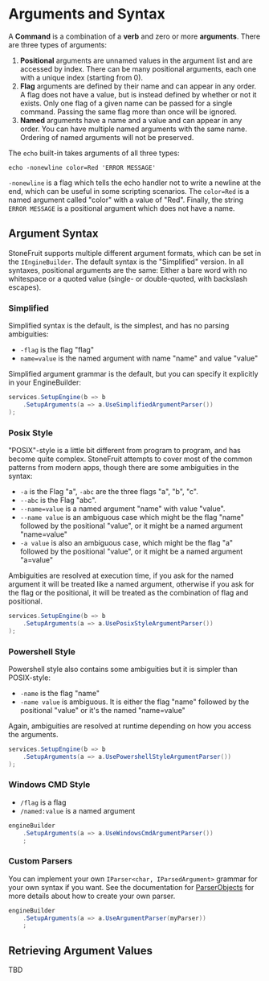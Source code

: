 # Arguments and Syntax

A **Command** is a combination of a **verb** and zero or more **arguments**. There are three types of arguments:

1. **Positional** arguments are unnamed values in the argument list and are accessed by index. There can be many positional arguments, each one with a unique index (starting from 0).
1. **Flag** arguments are defined by their name and can appear in any order. A flag does not have a value, but is instead defined by whether or not it exists. Only one flag of a given name can be passed for a single command. Passing the same flag more than once will be ignored.
1. **Named** arguments have a name and a value and can appear in any order. You can have multiple named arguments with the same name. Ordering of named arguments will not be preserved.

The `echo` built-in takes arguments of all three types:

```
echo -nonewline color=Red 'ERROR MESSAGE'
```

`-nonewline` is a flag which tells the echo handler not to write a newline at the end, which can be useful in some scripting scenarios. The `color=Red` is a named argument called "color" with a value of "Red". Finally, the string `ERROR MESSAGE` is a positional argument which does not have a name.

## Argument Syntax

StoneFruit supports multiple different argument formats, which can be set in the `IEngineBuilder`. The default syntax is the "Simplified" version. In all syntaxes, positional arguments are the same: Either a bare word with no whitespace or a quoted value (single- or double-quoted, with backslash escapes).

### Simplified

Simplified syntax is the default, is the simplest, and has no parsing ambiguities:

* `-flag` is the flag "flag"
* `name=value` is the named argument with name "name" and value "value"

Simplified argument grammar is the default, but you can specify it explicitly in your EngineBuilder:

```csharp
services.SetupEngine(b => b
    .SetupArguments(a => a.UseSimplifiedArgumentParser())
);
```

### Posix Style

"POSIX"-style is a little bit different from program to program, and has become quite complex. StoneFruit attempts to cover most of the common patterns from modern apps, though there are some ambiguities in the syntax:

* `-a` is the Flag "a", `-abc` are the three flags "a", "b", "c".
* `--abc` is the Flag "abc".
* `--name=value` is a named argument "name" with value "value".
* `--name value` is an ambiguous case which might be the flag "name" followed by the positional "value", or it might be a named argument "name=value"
* `-a value` is also an ambiguous case, which might be the flag "a" followed by the positional "value", or it might be a named argument "a=value"

Ambiguities are resolved at execution time, if you ask for the named argument it will be treated like a named argument, otherwise if you ask for the flag or the positional, it will be treated as the combination of flag and positional.

```csharp
services.SetupEngine(b => b
    .SetupArguments(a => a.UsePosixStyleArgumentParser())
);
```

### Powershell Style

Powershell style also contains some ambiguities but it is simpler than POSIX-style:

* `-name` is the flag "name"
* `-name value` is ambiguous. It is either the flag "name" followed by the positional "value" or it's the named "name=value"

Again, ambiguities are resolved at runtime depending on how you access the arguments.

```csharp
services.SetupEngine(b => b
    .SetupArguments(a => a.UsePowershellStyleArgumentParser())
);
```

### Windows CMD Style

* `/flag` is a flag
* `/named:value` is a named argument

```csharp
engineBuilder
    .SetupArguments(a => a.UseWindowsCmdArgumentParser())
    ;
```

### Custom Parsers

You can implement your own `IParser<char, IParsedArgument>` grammar for your own syntax if you want. See the documentation for [ParserObjects](https://github.com/Whiteknight/ParserObjects) for more details about how to create your own parser.

```csharp
engineBuilder
    .SetupArguments(a => a.UseArgumentParser(myParser))
    ;
```

## Retrieving Argument Values

TBD
